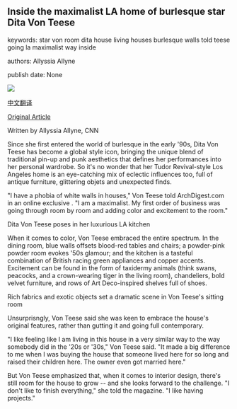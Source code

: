 ## Inside the maximalist LA home of burlesque star Dita Von Teese

keywords: star von room dita house living houses burlesque walls told teese going la maximalist way inside

authors: Allyssia Allyne

publish date: None

![](https://cdn.cnn.com/cnnnext/dam/assets/200322111237-09-dita-van-goose-ad-super-tease.jpg)

[中文翻译](Inside%20the%20maximalist%20LA%20home%20of%20burlesque%20star%20Dita%20Von%20Teese_zh.md)

[Original Article](https://edition.cnn.com/style/article/dita-von-teese-los-angeles-home-architectural-digest/index.html)

Written by Allyssia Allyne, CNN

Since she first entered the world of burlesque in the early '90s, Dita Von Teese has become a global style icon, bringing the unique blend of traditional pin-up and punk aesthetics that defines her performances into her personal wardrobe. So it's no wonder that her Tudor Revival-style Los Angeles home is an eye-catching mix of eclectic influences too, full of antique furniture, glittering objets and unexpected finds.

"I have a phobia of white walls in houses," Von Teese told ArchDigest.com in an online exclusive . "I am a maximalist. My first order of business was going through room by room and adding color and excitement to the room."

Dita Von Teese poses in her luxurious LA kitchen

When it comes to color, Von Teese embraced the entire spectrum. In the dining room, blue walls offsets blood-red tables and chairs; a powder-pink powder room evokes '50s glamour; and the kitchen is a tasteful combination of British racing green appliances and copper accents. Excitement can be found in the form of taxidermy animals (think swans, peacocks, and a crown-wearing tiger in the living room), chandeliers, bold velvet furniture, and rows of Art Deco-inspired shelves full of shoes.

Rich fabrics and exotic objects set a dramatic scene in Von Teese's sitting room

Unsurprisngly, Von Teese said she was keen to embrace the house's original features, rather than gutting it and going full contemporary.

"I like feeling like I am living in this house in a very similar way to the way somebody did in the '20s or '30s," Von Teese said. "It made a big difference to me when I was buying the house that someone lived here for so long and raised their children here. The owner even got married here."

But Von Teese emphasized that, when it comes to interior design, there's still room for the house to grow -- and she looks forward to the challenge. "I don't like to finish everything," she told the magazine. "I like having projects."